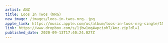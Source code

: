 ```yaml
---
artist: ANZ
title: Loos In Twos (NRG)
new_image: /images/loos-in-twos-nrg-.jpg
apple_link: https://music.apple.com/us/album/loos-in-twos-nrg-single/1529448061
link: https://www.dropbox.com/s/1jbw1oq4wpcioh7/Anz.zip?dl=1
published_date: 2020-09-13T17:40:24.027Z
---
```

